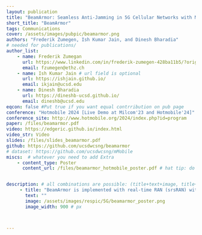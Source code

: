 ```yaml
---
layout: publication
title: "BeamArmor: Seamless Anti-Jamming in 5G Cellular Networks with MIMO Null-steering"
short_title: "BeamArmor"
tags: Communications
cover: /assets/images/pubpic/beamarmor.png
authors: "Frederik Zumegen, Ish Kumar Jain, and Dinesh Bharadia"
# needed for publications/
author_list:
    - name: Frederik Zumegan
      url: https://www.linkedin.com/in/frederik-zumegen-428ba11b5/?originalSubdomain=de
      email: fzumegen@ethz.ch
    - name: Ish Kumar Jain # url field is optional
      url: https://ishjain.github.io/
      email: ikjain@ucsd.edu
    - name: Dinesh Bharadia
      url: https://dineshb-ucsd.github.io/
      email: dineshb@ucsd.edu
eqcon: false #Put true if you want equal contrribution on pub page
conference: "Hotmobile 2024 [Live Demo at Milcom'23 and Hotmobile'24]"
conference_site: http://www.hotmobile.org/2024/index.php?id=program
paper: /files/beamarmor.pdf
video: https://edgeric.github.io/index.html
video_str: Video
slides: /files/slides_beamarmor.pdf
github: https://github.com/ucsdwcsng/beamarmor
# dataset: https://github.com/ucsdwcsng/mMobile
miscs:  # whatever you need to add Extra
    - content_type: Poster
      content_url: /files/beamarmor_hotmobile_poster.pdf # hat tip: do not use tabs for idnentation, yaml doesnt support it


description: # all combinations are possible: (title+text+image, title+image, text+image etc), things will be populated in orders
     - title: "BeamArmor is implemented with real-time RAN (srsRAN) with a EdgeRIC controller"
       text: ""
       image: /assets/images/respic/5G/beamarmor_poster.png
       image_width: 900 # px



---
```


